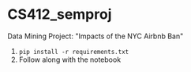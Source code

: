 # CS412_semproj
Data Mining Project: "Impacts of the NYC Airbnb Ban"

1. `pip install -r requirements.txt`
2. Follow along with the notebook
